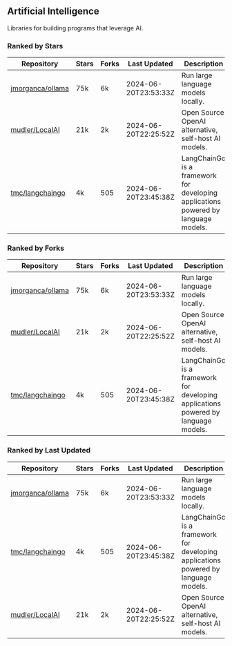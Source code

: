 ## Artificial Intelligence

Libraries for building programs that leverage AI.

### Ranked by Stars

| Repository | Stars | Forks | Last Updated | Description | 
|------------|-------|-------|--------------|-------------|
| [jmorganca/ollama](https://github.com/jmorganca/ollama) | 75k | 6k | 2024-06-20T23:53:33Z |  Run large language models locally. |
| [mudler/LocalAI](https://github.com/mudler/LocalAI) | 21k | 2k | 2024-06-20T22:25:52Z |  Open Source OpenAI alternative, self-host AI models. |
| [tmc/langchaingo](https://github.com/tmc/langchaingo) | 4k | 505 | 2024-06-20T23:45:38Z |  LangChainGo is a framework for developing applications powered by language models. |

### Ranked by Forks

| Repository | Stars | Forks | Last Updated | Description | 
|------------|-------|-------|--------------|-------------|
| [jmorganca/ollama](https://github.com/jmorganca/ollama) | 75k | 6k | 2024-06-20T23:53:33Z |  Run large language models locally. |
| [mudler/LocalAI](https://github.com/mudler/LocalAI) | 21k | 2k | 2024-06-20T22:25:52Z |  Open Source OpenAI alternative, self-host AI models. |
| [tmc/langchaingo](https://github.com/tmc/langchaingo) | 4k | 505 | 2024-06-20T23:45:38Z |  LangChainGo is a framework for developing applications powered by language models. |

### Ranked by Last Updated

| Repository | Stars | Forks | Last Updated | Description | 
|------------|-------|-------|--------------|-------------|
| [jmorganca/ollama](https://github.com/jmorganca/ollama) | 75k | 6k | 2024-06-20T23:53:33Z |  Run large language models locally. |
| [tmc/langchaingo](https://github.com/tmc/langchaingo) | 4k | 505 | 2024-06-20T23:45:38Z |  LangChainGo is a framework for developing applications powered by language models. |
| [mudler/LocalAI](https://github.com/mudler/LocalAI) | 21k | 2k | 2024-06-20T22:25:52Z |  Open Source OpenAI alternative, self-host AI models. |

